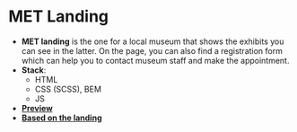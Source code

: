 # MET Landing
  - **MET landing** is the one for a local museum that shows the exhibits you can see in the latter. On the page, you can also find a registration form which can help you to contact museum staff and make the appointment.
  - **Stack**:
    - HTML
    - CSS (SCSS), BEM
    - JS
  - [**Preview**](https://mykyta-krainik.github.io/MET_landing/)
  - [**Based on the landing**](https://www.figma.com/file/lSR1m42L9YwzQwzzxKwHpw/THE-MET)
